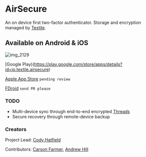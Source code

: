 # AirSecure

An on device first two-factor authenticator. Storage and encryption managed by [Textile](https://github.com/textileio/textile-go). 

## Available on Android & iOS

![img_2129](https://user-images.githubusercontent.com/370259/52906416-b471e100-3208-11e9-8058-6b628511bfaf.png)

[Google Play)(https://play.google.com/store/apps/details?id=io.textile.airsecure)

[Apple App Store]() `pending review`

[FDroid]() `send PR please`


### TODO

- Multi-device sync through end-to-end encrypted [Threads](https://medium.com/textileio/wip-textile-threads-whitepaper-just-kidding-6ce3a6624338)
- Secure recovery through remote-device backup

### Creators

Project Lead: [Cody Hatfield](https://github.com/codynhat)

Contributors: [Carson Farmer](https://twitter.com/carsonfarmer), [Andrew Hill](https://twitter.com/andrewxhill)
